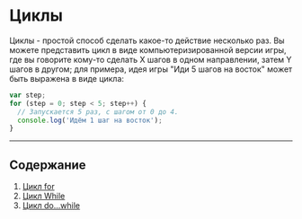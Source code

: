 # Циклы

Циклы - простой способ сделать какое-то действие несколько раз. Вы можете представить цикл в виде компьютеризированной версии игры, где вы говорите кому-то сделать X шагов в одном направлении, затем Y шагов в другом; для примера, идея игры "Иди 5 шагов на восток" может быть выражена в виде цикла:

```js
var step;
for (step = 0; step < 5; step++) {
  // Запускается 5 раз, с шагом от 0 до 4.
  console.log('Идём 1 шаг на восток');
}
```

---

## Содержание

1. [Цикл for](/js-basics/loops/for.md)
2. [Цикл While](/js-basics/loops/while.md)
3. [Цикл do...while](/js-basics/loops/dowhile.md)



